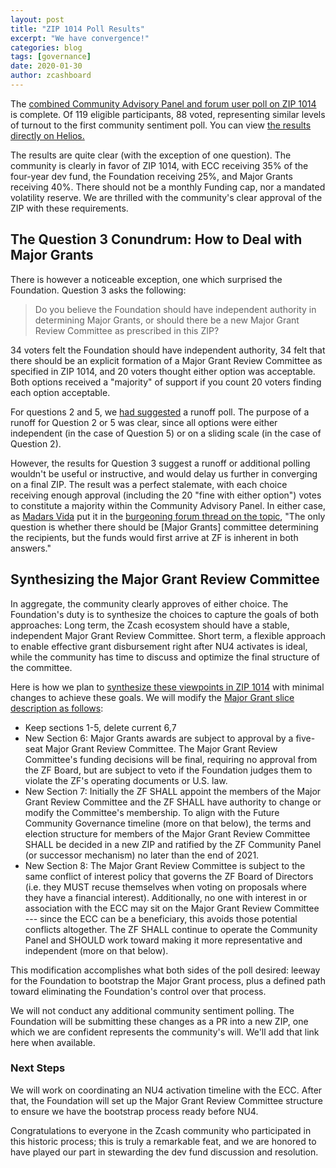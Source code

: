 ```yaml
---
layout: post
title: "ZIP 1014 Poll Results"
excerpt: "We have convergence!"
categories: blog
tags: [governance]
date: 2020-01-30
author: zcashboard
---
```


The [combined Community Advisory Panel and forum user poll on ZIP 1014](/blog/zip-1014-poll/) is complete. Of 119 eligible participants, 88 voted, representing similar levels of turnout to the first community sentiment poll. You can view [the results directly on Helios.](https://vote.heliosvoting.org/helios/elections/43b9bec8-39a1-11ea-914c-b6e34ffa859a/view)

The results are quite clear (with the exception of one question). The community is clearly in favor of ZIP 1014, with ECC receiving 35% of the four-year dev fund, the Foundation receiving 25%, and Major Grants receiving 40%. There should not be a monthly Funding cap, nor a mandated volatility reserve. We are thrilled with the community's clear approval of the ZIP with these requirements.

## The Question 3 Conundrum: How to Deal with Major Grants

There is however a noticeable exception, one which surprised the Foundation. Question 3 asks the following:

> Do you believe the Foundation should have independent authority in determining Major Grants, or should there be a new Major Grant Review Committee as prescribed in this ZIP?

34 voters felt the Foundation should have independent authority, 34 felt that there should be an explicit formation of a Major Grant Review Committee as specified in ZIP 1014, and 20 voters thought either option was acceptable. Both options received a "majority" of support if you count 20 voters finding each option acceptable.

For questions 2 and 5, we [had suggested](https://forum.zcashcommunity.com/t/community-sentiment-polling-results-nu4-and-draft-zip-1014/35560/475) a runoff poll. The purpose of a runoff for Question 2 or 5 was clear, since all options were either independent (in the case of Question 5) or on a sliding scale (in the case of Question 2).

However, the results for Question 3 suggest a runoff or additional polling wouldn't be useful or instructive, and would delay us further in converging on a final ZIP. The result was a perfect stalemate, with each choice receiving enough approval (including the 20 "fine with either option") votes to constitute a majority within the Community Advisory Panel. In either case, as [Madars Vida](https://madars.org/) put it in the [burgeoning forum thread on the topic](https://forum.zcashcommunity.com/t/major-grants-committee/35871/51), "The only question is whether there should be [Major Grants] committee determining the recipients, but the funds would first arrive at ZF is inherent in both answers."

## Synthesizing the Major Grant Review Committee

In aggregate, the community clearly approves of either choice. The Foundation's duty is to synthesize the choices to capture the goals of both approaches: Long term, the Zcash ecosystem should have a stable, independent Major Grant Review Committee. Short term, a flexible approach to enable effective grant disbursement right after NU4 activates is ideal, while the community has time to discuss and optimize the final structure of the committee.

Here is how we plan to [synthesize these viewpoints in ZIP 1014](https://zips.z.cash/zip-1014) with minimal changes to achieve these goals. We will modify the [Major Grant slice description as follows](https://zips.z.cash/zip-1014#zf-mg-slice-zcash-foundation-for-major-grants):
- Keep sections 1-5, delete current 6,7
- New Section 6: Major Grants awards are subject to approval by a five-seat Major Grant Review Committee. The Major Grant Review Committee's funding decisions will be final, requiring no approval from the ZF Board, but are subject to veto if the Foundation judges them to violate the ZF's operating documents or U.S. law.
- New Section 7: Initially the ZF SHALL appoint the members of the Major Grant Review Committee and the ZF SHALL have authority to change or modify the Committee's membership. To align with the Future Community Governance timeline (more on that below), the terms and election structure for members of the Major Grant Review Committee SHALL be decided in a new ZIP and ratified by the ZF Community Panel (or successor mechanism) no later than the end of 2021.
- New Section 8: The Major Grant Review Committee is subject to the same conflict of interest policy that governs the ZF Board of Directors (i.e. they MUST recuse themselves when voting on proposals where they have a financial interest). Additionally, no one with interest in or association with the ECC may sit on the Major Grant Review Committee --- since the ECC can be a beneficiary, this avoids those potential conflicts altogether. The ZF SHALL continue to operate the Community Panel and SHOULD work toward making it more representative and independent (more on that below).

This modification accomplishes what both sides of the poll desired: leeway for the Foundation to bootstrap the Major Grant process, plus a defined path toward eliminating the Foundation's control over that process.

We will not conduct any additional community sentiment polling. The Foundation will be submitting these changes as a PR into a new ZIP, one which we are confident represents the community's will. We'll add that link here when available.

### Next Steps

We will work on coordinating an NU4 activation timeline with the ECC. After that, the Foundation will set up the Major Grant Review Committee structure to ensure we have the bootstrap process ready before NU4.

Congratulations to everyone in the Zcash community who participated in this historic process; this is truly a remarkable feat, and we are honored to have played our part in stewarding the dev fund discussion and resolution.
